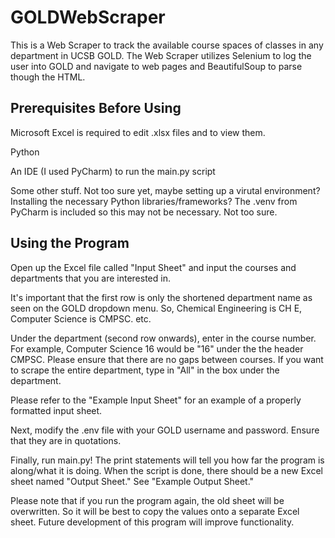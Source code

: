 # GOLDWebScraper

This is a Web Scraper to track the available course spaces of classes in any department in UCSB GOLD. The Web Scraper utilizes Selenium to log the user into GOLD and navigate to web pages and BeautifulSoup to parse though the HTML.

## Prerequisites Before Using

Microsoft Excel is required to edit .xlsx files and to view them.

Python

An IDE (I used PyCharm) to run the main.py script

Some other stuff. Not too sure yet, maybe setting up a virutal environment? Installing the necessary Python libraries/frameworks? The .venv from PyCharm is included so this may not be necessary. Not too sure.

## Using the Program

Open up the Excel file called "Input Sheet" and input the courses and departments that you are interested in.

It's important that the first row is only the shortened department name as seen on the GOLD dropdown menu. So, Chemical Engineering is CH E, Computer Science is CMPSC. etc.

Under the department (second row onwards), enter in the course number. For example, Computer Science 16 would be "16" under the the header CMPSC. Please ensure that there are no gaps between courses. If you want to scrape the entire department, type in "All" in the box under the department.

Please refer to the "Example Input Sheet" for an example of a properly formatted input sheet.

Next, modify the .env file with your GOLD username and password. Ensure that they are in quotations.

Finally, run main.py! The print statements will tell you how far the program is along/what it is doing. When the script is done, there should be a new Excel sheet named "Output Sheet." See "Example Output Sheet."

Please note that if you run the program again, the old sheet will be overwritten. So it will be best to copy the values onto a separate Excel sheet. Future development of this program will improve functionality.
